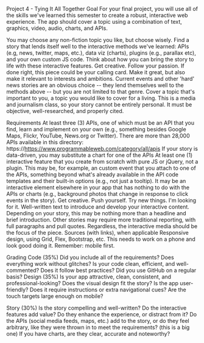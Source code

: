 Project 4 - Tying It All Together
Goal
For your final project, you will use all of the skills we've learned this semester to create a robust, interactive web experience. The app should cover a topic using a combination of text, graphics, video, audio, charts, and APIs.

You may choose any non-fiction topic you like, but choose wisely. Find a story that lends itself well to the interactive methods we've learned: APIs (e.g, news, twitter, maps, etc.), data viz (charts), plugins (e.g., parallax etc), and your own custom JS code. Think about how you can bring the story to life with these interactive features. Get creative. Follow your passion. If done right, this piece could be your calling card. Make it great, but also make it relevant to interests and ambitions. Current events and other 'hard' news stories are an obvious choice -- they lend themselves well to the methods above -- but you are not limited to that genre. Cover a topic that's important to you, a topic you would like to cover for a living. This is a media and journalism class, so your story cannot be entirely personal. It must be objective, well-researched, and properly cited. 

Requirements
At least three (3) APIs, one of which must be an API that you find, learn and implement on your own (e.g., something besides Google Maps, Flickr, YouTube, News.org or Twitter). There are more than 28,000 APIs available in this directory:  https://https://www.programmableweb.com/category/all/apis
If your story is data-driven, you may substitute a chart for one of the APIs
At least one (1) interactive feature that you create from scratch with pure JS or jQuery, not a plugin. This may be, for example, an custom event that you attach to one of the APIs, something beyond what's already available in the API code templates and their built-in options (e.g., not just a tooltip). It may be an interactive element elsewhere in your app that has nothing to do with the APIs or charts (e.g., background photos that change in response to click events in the story). Get creative. Push yourself. Try new things. I'm looking for it.
Well-written text to introduce and develop your interactive content. Depending on your story, this may be nothing more than a headline and brief introduction. Other stories may require more traditional reporting, with full paragraphs and pull quotes. Regardless, the interactive media should be the focus of the piece.
Sources (with links), when applicable
Responsive design, using Grid, Flex, Bootstrap, etc. This needs to work on a phone and look good doing it. Remember: mobile first.

Grading
Code (35%)
Did you include all of the requirements?
Does everything work without glitches?
Is your code clean, efficient, and well-commented? Does it follow best practices?
Did you use GitHub on a regular basis?
Design (35%)
Is your app attractive, clean, consistent, and professional-looking?
Does the visual design fit the story?
Is the app user-friendly? Does it require instructions or extra navigational cues? Are the touch targets large enough on mobile?

Story (30%)
Is the story compelling and well-written?
Do the interactive features add value? Do they enhance the experience, or distract from it?
Do the APIs (social media feeds, maps, etc.) add to the story, or do they feel arbitrary, like they were thrown in to meet the requirements? (this is a big one)
If you have charts, are they clear, accurate and noteworthy?